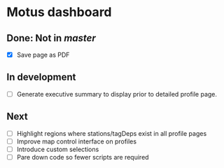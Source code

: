 # Motus dashboard

## Done: Not in *master*
* [x] Save page as PDF

## In development
 * [ ] Generate executive summary to display prior to detailed profile page.

## Next
 * [ ] Highlight regions where stations/tagDeps exist in all profile pages
 * [ ] Improve map control interface on profiles
 * [ ] Introduce custom selections
 * [ ] Pare down code so fewer scripts are required

